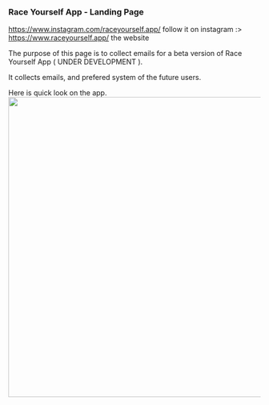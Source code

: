 ### Race Yourself App - Landing Page

https://www.instagram.com/raceyourself.app/ follow it on instagram :>
https://www.raceyourself.app/ the website

The purpose of this page is to collect emails for a beta version of Race Yourself App ( UNDER DEVELOPMENT ).

It collects emails, and prefered system of the future users.

Here is quick look on the app.
<img src="https://github.com/user-attachments/assets/7b7d286d-6a68-42db-b3ec-b92130d04696" width="600px">
